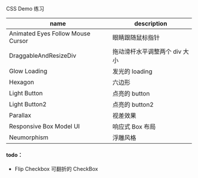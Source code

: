 CSS Demo 练习

| name                              | description                   |
| --------------------------------- | ----------------------------- |
| Animated Eyes Follow Mouse Cursor | 眼睛跟随鼠标指针              |
| DraggableAndResizeDiv             | 拖动滑杆水平调整两个 div 大小 |
| Glow Loading                      | 发光的 loading                |
| Hexagon                           | 六边形                        |
| Light Button                      | 点亮的 button                 |
| Light Button2                     | 点亮的 button2                |
| Parallax                          | 视差效果                      |
| Responsive Box Model UI           | 响应式 Box 布局               |
| Neumorphism                       | 浮雕风格                      |

#### todo：

- Flip Checkbox 可翻折的 CheckBox
